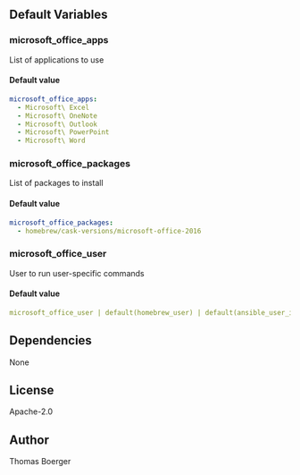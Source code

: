 
## Default Variables

### microsoft_office_apps

List of applications to use

#### Default value

```yaml
microsoft_office_apps:
  - Microsoft\ Excel
  - Microsoft\ OneNote
  - Microsoft\ Outlook
  - Microsoft\ PowerPoint
  - Microsoft\ Word
```

### microsoft_office_packages

List of packages to install

#### Default value

```yaml
microsoft_office_packages:
  - homebrew/cask-versions/microsoft-office-2016
```

### microsoft_office_user

User to run user-specific commands

#### Default value

```yaml
microsoft_office_user | default(homebrew_user) | default(ansible_user_id)
```
## Dependencies

None

## License

Apache-2.0

## Author

Thomas Boerger
